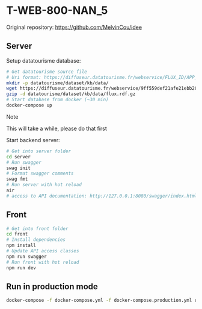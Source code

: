 # T-WEB-800-NAN_5

Original repository: https://github.com/MelvinCou/idee

## Server

Setup datatourisme database:

```sh
# Get datatourisme source file
# Uri format: https://diffuseur.datatourisme.fr/webservice/FLUX_ID/APP_KEY
mkdir -p datatourisme/dataset/kb/data/
wget https://diffuseur.datatourisme.fr/webservice/9ff559def21afe21ebb2676161bd48b0/9af7af21-4089-4435-8bd9-c1e570ed9900 --output-document datatourisme/dataset/kb/data/flux.rdf.gz
gzip -d datatourisme/dataset/kb/data/flux.rdf.gz
# Start database from docker (~30 min)
docker-compose up
```

> [!Note]
> This will take a while, please do that first

Start backend server:

```sh
# Get into server folder
cd server
# Run swagger
swag init
# Format swagger comments
swag fmt
# Run server with hot reload
air
# access to API documentation: http://127.0.0.1:8080/swagger/index.html
```

## Front

```sh
# Get into front folder
cd front
# Install dependencies
npm install
# Update API access classes
npm run swagger
# Run front with hot reload
npm run dev
```

## Run in production mode

```sh
docker-compose -f docker-compose.yml -f docker-compose.production.yml up
```
